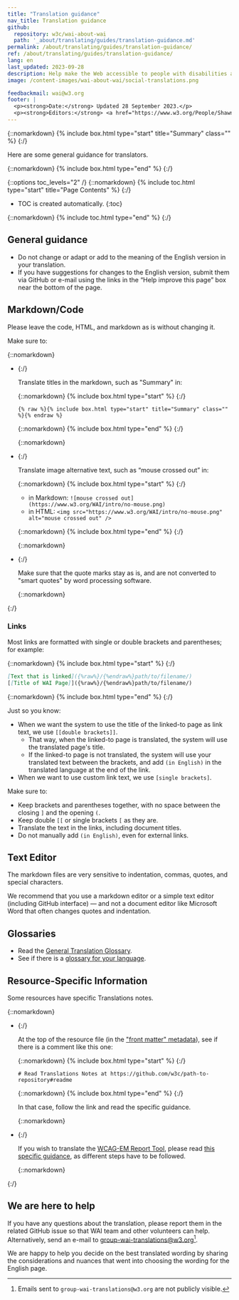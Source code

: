 ```yaml
---
title: "Translation guidance"
nav_title: Translation guidance
github:
  repository: w3c/wai-about-wai
  path: '_about/translating/guides/translation-guidance.md'
permalink: /about/translating/guides/translation-guidance/
ref: /about/translating/guides/translation-guidance/
lang: en
last_updated: 2023-09-28
description: Help make the Web accessible to people with disabilities around the world. We appreciate your contributions to translating W3C WAI accessibility resources.
image: /content-images/wai-about-wai/social-translations.png

feedbackmail: wai@w3.org
footer: |
  <p><strong>Date:</strong> Updated 28 September 2023.</p>
  <p><strong>Editors:</strong> <a href="https://www.w3.org/People/Shawn/">Shawn Lawton Henry</a>, Rémi Bétin.</p>
---
```


{::nomarkdown}
{% include box.html type="start" title="Summary" class="" %}
{:/}

Here are some general guidance for translators.

{::nomarkdown}
{% include box.html type="end" %}
{:/}

{::options toc_levels="2" /}
{::nomarkdown}
{% include toc.html type="start" title="Page Contents" %}
{:/}

-   TOC is created automatically.
{:toc}

{::nomarkdown}
{% include toc.html type="end" %}
{:/}

## General guidance

- Do not change or adapt or add to the meaning of the English version in your translation.
- If you have suggestions for changes to the English version, submit them via GitHub or e-mail using the links in the “Help improve this page” box near the bottom of the page.

## Markdown/Code

Please leave the code, HTML, and markdown as is without changing it.

Make sure to:

{::nomarkdown}
<ul>
<li>
{:/}

Translate titles in the markdown, such as "Summary" in:

{::nomarkdown}
{% include box.html type="start" %}
{:/}
```liquid
{% raw %}{% include box.html type="start" title="Summary" class="" %}{% endraw %}
```
{::nomarkdown}
{% include box.html type="end" %}
{:/}



{::nomarkdown}
</li>
<li>
{:/}

Translate image alternative text, such as “mouse crossed out” in:

{::nomarkdown}
{% include box.html type="start" %}
{:/}

- in Markdown: `![mouse crossed out](https://www.w3.org/WAI/intro/no-mouse.png)`
- in HTML: `<img src="https://www.w3.org/WAI/intro/no-mouse.png" alt="mouse crossed out" />`

{::nomarkdown}
{% include box.html type="end" %}
{:/}

{::nomarkdown}
</li>
<li>
{:/}

Make sure that the quote marks stay as is, and are not converted to "smart quotes" by word processing software.

{::nomarkdown}
</li>
</ul>
{:/}

### Links

Most links are formatted with single or double brackets and parentheses; for example:

{::nomarkdown}
{% include box.html type="start" %}
{:/}
```markdown
[Text that is linked]({%raw%}/{%endraw%}path/to/filename/)
[[Title of WAI Page]]({%raw%}/{%endraw%}path/to/filename/)
```
{::nomarkdown}
{% include box.html type="end" %}
{:/}

Just so you know:
- When we want the system to use the title of the linked-to page as link text, we use `[[double brackets]]`. 
  - That way, when the linked-to page is translated, the system will use the translated page's title.
  - If the linked-to page is not translated, the system will use your translated text between the brackets, and add `(in English)` in the translated language at the end of the link.
- When we want to use custom link text, we use `[single brackets]`.

Make sure to:
- Keep brackets and parentheses together, with no space between the closing `]` and the opening `(`.
- Keep double `[[` or single brackets `[` as they are.
- Translate the text in the links, including document titles.
- Do not manually add `(in English)`, even for external links.


## Text Editor

The markdown files are very sensitive to indentation, commas, quotes, and special characters. 

We recommend that you use a markdown editor or a simple text editor (including GitHub interface) — and not a document editor like Microsoft Word that often changes quotes and indentation.

## Glossaries

- Read the [General Translation Glossary](/about/translating/glossaries/general/).
- See if there is a [glossary for your language](/about/translating/glossaries/).

## Resource-Specific Information

Some resources have specific Translations notes. 

{::nomarkdown}
<ul>
<li>
{:/}

At the top of the resource file (in the ["front matter" metadata](/about/translating/guides/new-translation#frontmatter)), see if there is a comment like this one:

{::nomarkdown}
{% include box.html type="start" %}
{:/}
```
# Read Translations Notes at https://github.com/w3c/path-to-repository#readme
```
{::nomarkdown}
{% include box.html type="end" %}
{:/}

In that case, follow the link and read the specific guidance.

{::nomarkdown}
</li>
<li>
{:/}

If you wish to translate the [WCAG-EM Report Tool](https://www.w3.org/WAI/eval/report-tool/), please read [this specific guidance](https://github.com/w3c/wai-wcag-em-report-tool/wiki/How-to-add-a-language), as different steps have to be followed.

{::nomarkdown}
</li>
</ul>
{:/}

## We are here to help

If you have any questions about the translation, please report them in the related GitHub issue so that WAI team and other volunteers can help. Alternatively, send an e-mail to [group-wai-translations@w3.org](mailto:group-wai-translations@w3.org)[^1].

We are happy to help you decide on the best translated wording by sharing the considerations and nuances that went into choosing the wording for the English page.

[^1]: Emails sent to `group-wai-translations@w3.org` are not publicly visible.